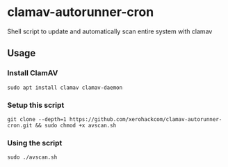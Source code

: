 # clamav-autorunner-cron
Shell script to update and automatically scan entire system with clamav

## Usage

### Install ClamAV

```
sudo apt install clamav clamav-daemon

```

### Setup this script

```
git clone --depth=1 https://github.com/xerohackcom/clamav-autorunner-cron.git && sudo chmod +x avscan.sh

```

### Using the script

```
sudo ./avscan.sh

```
